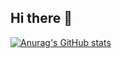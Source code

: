## Hi there 👋

[![Anurag's GitHub stats](https://github-readme-stats.vercel.app/api?username=kimgeurae)](https://github.com/anuraghazra/github-readme-stats)

<!--
**kimgeurae/kimgeurae** is a ✨ _special_ ✨ repository because its `README.md` (this file) appears on your GitHub profile.

Here are some ideas to get you started:

- 🔭 I’m currently working on ...
- 🌱 I’m currently learning ...
- 👯 I’m looking to collaborate on ...
- 🤔 I’m looking for help with ...
- 💬 Ask me about ...
- 📫 How to reach me: ...
- 😄 Pronouns: ...
- ⚡ Fun fact: ...
-->
